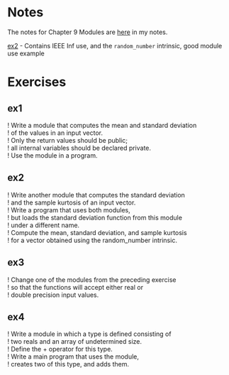 # Notes

The notes for Chapter 9 Modules are [here](../1_Notes/6_1_Modules.md) in my notes.

[ex2](./Exercise2/ex2.f90) - Contains IEEE Inf use, and the `random_number` intrinsic, good module use example    


# Exercises

## ex1

! Write a module that computes the mean and standard deviation     
! of the values in an input vector.    
! Only the return values should be public;    
! all internal variables should be declared private.    
! Use the module in a program.    

## ex2

! Write another module that computes the standard deviation    
! and the sample kurtosis of an input vector.    
! Write a program that uses both modules,   
! but loads the standard deviation function from this module    
! under a different name.    
! Compute the mean, standard deviation, and sample kurtosis    
! for a vector obtained using the random_number intrinsic.

## ex3

! Change one of the modules from the preceding exercise    
! so that the functions will accept either real or    
! double precision input values.

## ex4

! Write a module in which a type is defined consisting of    
! two reals and an array of undetermined size.    
! Define the + operator for this type.    
! Write a main program that uses the module,   
! creates two of this type, and adds them.